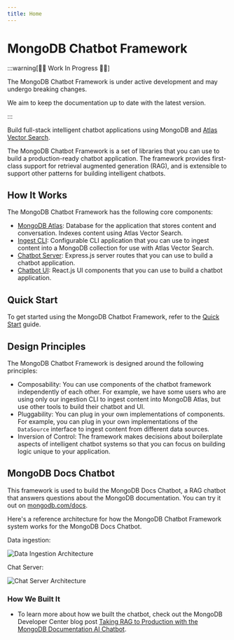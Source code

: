 ```yaml
---
title: Home
---
```


# MongoDB Chatbot Framework

:::warning[👷‍♂️ Work In Progress 👷‍♂️]

The MongoDB Chatbot Framework is under active development
and may undergo breaking changes.

We aim to keep the documentation up to date with the latest version.

:::

Build full-stack intelligent chatbot applications using MongoDB
and [Atlas Vector Search](https://www.mongodb.com/docs/atlas/atlas-vector-search/vector-search-overview/).

The MongoDB Chatbot Framework is a set of libraries that you can use to build a
production-ready chatbot application. The framework provides first-class support
for retrieval augmented generation (RAG), and is extensible to support other
patterns for building intelligent chatbots.

## How It Works

The MongoDB Chatbot Framework has the following core components:

- [MongoDB Atlas](./mongodb.md): Database for the application that stores content and conversation.
  Indexes content using Atlas Vector Search.
- [Ingest CLI](./ingest/configure.md): Configurable CLI application that you can use to ingest content into a MongoDB collection for use with Atlas Vector Search.
- [Chatbot Server](./server/configure.md): Express.js server routes that you can use to build a chatbot application.
- [Chatbot UI](./ui.md): React.js UI components that you can use to build a chatbot application.

## Quick Start

To get started using the MongoDB Chatbot Framework, refer to the [Quick Start](./quick-start.md) guide.

## Design Principles

The MongoDB Chatbot Framework is designed around the following principles:

- Composability: You can use components of the chatbot framework independently of each other.
  For example, we have some users who are using only our ingestion CLI to ingest content into MongoDB Atlas, but use other tools to build their chatbot and UI.
- Pluggability: You can plug in your own implementations of components.
  For example, you can plug in your own implementations of the `DataSource` interface
  to ingest content from different data sources.
- Inversion of Control: The framework makes decisions about boilerplate aspects
  of intelligent chatbot systems so that you can focus on building logic unique to your application.

## MongoDB Docs Chatbot

This framework is used to build the MongoDB Docs Chatbot, a RAG chatbot that answers questions about the MongoDB documentation. You can try it out on [mongodb.com/docs](https://www.mongodb.com/docs/).

Here's a reference architecture for how the MongoDB Chatbot Framework system works for the MongoDB Docs Chatbot.

Data ingestion:

![Data Ingestion Architecture](/img/ingest-diagram.webp)

Chat Server:

![Chat Server Architecture](/img/server-diagram.webp)

### How We Built It

- To learn more about how we built the chatbot, check out the MongoDB Developer Center blog post [Taking RAG to Production with the MongoDB Documentation AI Chatbot](https://www.mongodb.com/developer/products/atlas/taking-rag-to-production-documentation-ai-chatbot/).

